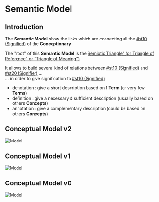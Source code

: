 Semantic Model
==

Introduction 
-

The __Semantic Model__ show the links which are connecting all the <a href="https://github.com/iPlumb3r/Th3Sr1b3Pr0j3ct/blob/master/1_Semantic/Conceptionary/%23st10_Signified.md">#st10 (Signified)</a> of the __Conceptionary__

The "root" of this __Semantic Model__ is the <a href="https://en.wikipedia.org/wiki/Triangle_of_reference">Semiotic Triangle" (or Triangle of Reference" or "Triangle of Meaning")</a>

It allows to build several kind of relations between <a href="https://github.com/iPlumb3r/Th3Sr1b3Pr0j3ct/blob/master/1_Semantic/Conceptionary/%23st10_Signified.md">#st10 (Signified)</a> and <a href="https://github.com/iPlumb3r/Th3Sr1b3Pr0j3ct/blob/master/1_Semantic/Conceptionary/%23st20_Signifier.md">#st20 (Signifier)</a> ...   
... in order to give signification to <a href="https://github.com/iPlumb3r/Th3Sr1b3Pr0j3ct/blob/master/1_Semantic/Conceptionary/%23st10_Signified.md">#st10 (Signified)</a>
* denotation : give a short description based on 1 __Term__ (or very few __Terms__)
* definition : give a necessary & sufficient description (usually based on others __Concepts__)
* annotation : give a complementary description (could be based on others __Concepts__)

Conceptual Model v2
-

![Model](https://github.com/iPlumb3r/Th3Sr1b3Pr0j3ct/blob/master/images/ConceptualModel_v2.png)


Conceptual Model v1
-

![Model](https://github.com/iPlumb3r/Th3Sr1b3Pr0j3ct/blob/master/images/ConceptualModel_v1.png)


Conceptual Model v0
-

![Model](https://github.com/iPlumb3r/Th3Sr1b3Pr0j3ct/blob/master/images/ConceptualModel_v0.png)

